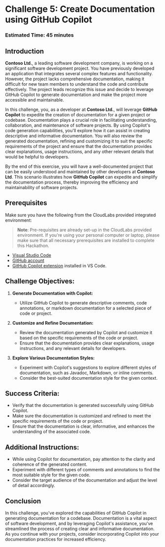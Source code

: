 # Challenge 5: Create Documentation using GitHub Copilot

### Estimated Time: 45 minutes

## Introduction

**Contoso Ltd.**, a leading software development company, is working on a significant software development project. You have previously developed an application that integrates several complex features and functionality. However, the project lacks comprehensive documentation, making it difficult for new team members to understand the code and contribute effectively. The project leads recognize this issue and decide to leverage GitHub Copilot to generate documentation and make the project more accessible and maintainable.

In this challenge, you, as a developer at **Contoso Ltd.**, will leverage **GitHub Copilot** to expedite the creation of documentation for a given project or codebase. Documentation plays a crucial role in facilitating understanding, collaboration, and maintenance of software projects. By using Copilot's code generation capabilities, you'll explore how it can assist in creating descriptive and informative documentation. You will also review the generated documentation, refining and customizing it to suit the specific requirements of the project and ensure that the documentation provides clear explanations, usage instructions, and any other relevant details that would be helpful to developers.

By the end of this exercise, you will have a well-documented project that can be easily understood and maintained by other developers at **Contoso Ltd**. This scenario illustrates how **GitHub Copilot** can expedite and simplify the documentation process, thereby improving the efficiency and maintainability of software projects.

## Prerequisites

Make sure you have the following from the CloudLabs provided integrated environment:

> **Note**: Pre-requisites are already set-up in the CloudLabs provided environment. If you're using your personal computer or laptop, please make sure that all necessary prerequisites are installed to complete this Hackathon.

- [Visual Studio Code](https://code.visualstudio.com/)
- [GitHub account](https://github.com/)
- [GitHub Copilot extension](https://marketplace.visualstudio.com/items?itemName=GitHub.copilot) installed in VS Code.

## Challenge Objectives:

1. **Generate Documentation with Copilot:**
   - Utilize GitHub Copilot to generate descriptive comments, code annotations, or markdown documentation for a selected piece of code or project.

2. **Customize and Refine Documentation:**
   - Review the documentation generated by Copilot and customize it based on the specific requirements of the code or project.
   - Ensure that the documentation provides clear explanations, usage instructions, and any relevant details for developers.

3. **Explore Various Documentation Styles:**
   - Experiment with Copilot's suggestions to explore different styles of documentation, such as Javadoc, Markdown, or inline comments.
   - Consider the best-suited documentation style for the given context.

## Success Criteria:

- Verify that the documentation is generated successfully using GitHub Copilot.
- Make sure the documentation is customized and refined to meet the specific requirements of the code or project.
- Ensure that the documentation is clear, informative, and enhances the understanding of the associated code.

## Additional Instructions:

- While using Copilot for documentation, pay attention to the clarity and coherence of the generated content.
- Experiment with different types of comments and annotations to find the most suitable style for the given code.
- Consider the target audience of the documentation and adjust the level of detail accordingly.

## Conclusion

In this challenge, you've explored the capabilities of GitHub Copilot in generating documentation for a codebase. Documentation is a vital aspect of software development, and by leveraging Copilot's assistance, you've streamlined the process of creating clear and informative documentation. As you continue with your projects, consider incorporating Copilot into your documentation practices for increased efficiency.
